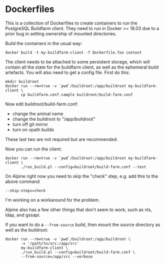 Dockerfiles
===========

This is a collection of Dockerfiles to create containers to run the PostgreSQL
Buildfarm client. They need to run in Docker >= 18.03 due to a prior bug
in setting ownership of mounted directories.

Build the containers in the usual way:

```
docker build -t my-buildfarm-client -f Dockerfile.foo context
```

The client needs to be attached to some persistent storage, which will contain
all the state for the buildfarm client, as well as the ephemeral build
artefacts. You will also need to get a config file. First do this:

```
mkdir buildroot
docker run --rm=true -v `pwd`/buildroot:/app/buildroot my-buildfarm-client \
	   cp buildfarm.conf.sample buildroot/build-farm.conf
```

Now edit buildroot/build-farm.conf:

* change the animal name
* change the buildroot to "/app/buildroot"
* turn off git mirror
* turn on vpath builds

These last two are not required but are recommended.

Now you can run the client:

```
docker run --rm=true -v `pwd`/buildroot:/app/buildroot my-buildfarm-client \
	   ./run_build.pl --config=buildroot/build-farm.conf --test
```

On Alpine right now you need to skip the "check" step,
e.g. add this to the above command

````
--skip-steps=check
````

I'm working on a workaround for the problem.

Alpine also has a few other things that don't seem to work, such as nls, ldap,
and gssapi.

If you want to do a `--from-source` build, then mount the source directory
as well as the buildroot:

````
docker run --rm=true -v `pwd`/buildroot:/app/buildroot \
	   -v '/path/to/src:/app/src'
	   my-buildfarm-client \
	   ./run_build.pl --config=buildroot/build-farm.conf \
	   --from-source=/app/src --verbose
````
